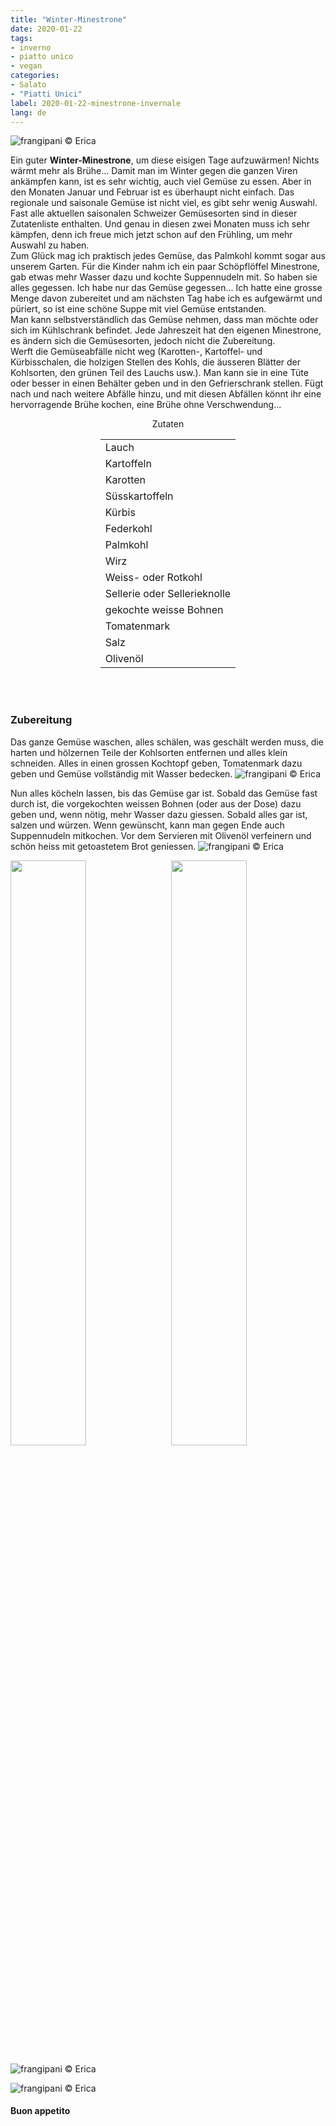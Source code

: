 ```yaml
---
title: "Winter-Minestrone"
date: 2020-01-22
tags:
- inverno
- piatto unico
- vegan
categories:
- Salato
- "Piatti Unici"
label: 2020-01-22-minestrone-invernale
lang: de 
---
```

![](../2020-01-22-minestrone-invernale/header.jpeg "frangipani © Erica")

Ein guter **Winter-Minestrone**, um diese eisigen Tage aufzuwärmen! Nichts wärmt mehr als Brühe... Damit man im Winter gegen die ganzen Viren ankämpfen kann, ist es sehr wichtig, auch viel Gemüse zu essen. Aber in den Monaten Januar und Februar ist es überhaupt nicht einfach. Das regionale und saisonale Gemüse ist nicht viel, es gibt sehr wenig Auswahl. Fast alle aktuellen saisonalen Schweizer Gemüsesorten sind in dieser Zutatenliste enthalten. Und genau in diesen zwei Monaten muss ich sehr kämpfen, denn ich freue mich jetzt schon auf den Frühling, um mehr Auswahl zu haben.
<br />
Zum Glück mag ich praktisch jedes Gemüse, das Palmkohl kommt sogar aus unserem Garten. Für die Kinder nahm ich ein paar Schöpflöffel Minestrone, gab etwas mehr Wasser dazu und kochte Suppennudeln mit. So haben sie alles gegessen. Ich habe nur das Gemüse gegessen... Ich hatte eine grosse Menge davon zubereitet und am nächsten Tag habe ich es aufgewärmt und püriert, so ist eine schöne Suppe mit viel Gemüse entstanden.
<br />
Man kann selbstverständlich das Gemüse nehmen, dass man möchte oder sich im Kühlschrank befindet. Jede Jahreszeit hat den eigenen Minestrone, es ändern sich die Gemüsesorten, jedoch nicht die Zubereitung.
<br />
Werft die Gemüseabfälle nicht weg (Karotten-, Kartoffel- und Kürbisschalen, die holzigen Stellen des Kohls, die äusseren Blätter der Kohlsorten, den grünen Teil des Lauchs usw.). Man kann sie in eine Tüte oder besser in einen Behälter geben und in den Gefrierschrank stellen. Fügt nach und nach weitere Abfälle hinzu, und mit diesen Abfällen könnt ihr eine hervorragende Brühe kochen, eine Brühe ohne Verschwendung...

<div id="wrapper" style="text-align: center">
  <div id="yourdiv" style="display: inline-block;">
    <div class="ingredients" itemscope itemtype="http://schema.org/Recipe">
      <span itemprop="name" style="display:none;">Winter-Minestrone</span>
      <span itemprop="recipeCategory" style="display:none;">Herzhaftes</span>
      <img itemprop="image" style="display:none;" class="ignore-gallery-item" src="../2020-01-22-minestrone-invernale/header.jpeg"/>
      <span itemprop="author" style="display:none;">Erica Raiano</span>
      <span itemprop="description" style="display:none;">Ein guter Winter-Minestrone, um diese eisigen Tage aufzuwärmen! Nichts wärmt mehr als Brühe...</span>
      <div class="ingredients-title">Zutaten</div>
      <table>
        <tbody>
          <tr itemprop="recipeIngredient">
            <td>Lauch</td>
          </tr>
          <tr itemprop="recipeIngredient">
            <td>Kartoffeln</td>
          </tr>
          <tr itemprop="recipeIngredient">
            <td>Karotten</td>
           </tr>
          <tr itemprop="recipeIngredient">
            <td>Süsskartoffeln</td>
          </tr>
          <tr itemprop="recipeIngredient">
            <td>Kürbis</td>
           </tr>
          <tr itemprop="recipeIngredient">
            <td>Federkohl</td>
          </tr>
          <tr itemprop="recipeIngredient">
            <td>Palmkohl</td>
           </tr>
          <tr itemprop="recipeIngredient">
            <td>Wirz</td>
          </tr>
          <tr itemprop="recipeIngredient">
            <td>Weiss- oder Rotkohl</td>
          </tr>
          <tr itemprop="recipeIngredient">
            <td>Sellerie oder Sellerieknolle</td>
          </tr>
          <tr itemprop="recipeIngredient">
            <td>gekochte weisse Bohnen</td>
          </tr>
          <tr itemprop="recipeIngredient">
            <td>Tomatenmark</td>
          </tr>
          <tr itemprop="recipeIngredient">
            <td>Salz</td>
          </tr>
          <tr itemprop="recipeIngredient">
            <td>Olivenöl</td>
          </tr>
        </tbody>
      </table>
      <br></br>
    </div>
  </div>
</div>


<h3>
	<font color="grey">
		<i class="fa fa-cogs"></i>
	</font> Zubereitung
</h3>

Das ganze Gemüse waschen, alles schälen, was geschält werden muss, die harten und hölzernen Teile der Kohlsorten entfernen und alles klein schneiden. Alles in einen grossen Kochtopf geben, Tomatenmark dazu geben und Gemüse vollständig mit Wasser bedecken.
![](../2020-01-22-minestrone-invernale/verdura.jpeg "frangipani © Erica")

Nun alles köcheln lassen, bis das Gemüse gar ist. Sobald das Gemüse fast durch ist, die vorgekochten weissen Bohnen (oder aus der Dose) dazu geben und, wenn nötig, mehr Wasser dazu giessen. Sobald alles gar ist, salzen und würzen. Wenn gewünscht, kann man gegen Ende auch Suppennudeln mitkochen. Vor dem Servieren mit Olivenöl verfeinern und schön heiss mit getoastetem Brot geniessen.
![](../2020-01-22-minestrone-invernale/risultato1.jpeg "frangipani © Erica")

<p>
  <div style="width: 100%; margin-bottom: 0">
    <img style="float: left; width: 49%; margin-right: 1%" src="../2020-01-22-minestrone-invernale/risultato2.jpeg" alt="" title="frangipani © Erica" />
    <img style="float: left; width: 49%; margin-left: 1%" src="../2020-01-22-minestrone-invernale/risultato3.jpeg" alt="" title="frangipani © Erica" />
    <div style="clear: both"></div>
  </div>
</p>

![](../2020-01-22-minestrone-invernale/risultato4.jpeg "frangipani © Erica")

![](../2020-01-22-minestrone-invernale/risultato5.jpeg "frangipani © Erica")

<h4>Buon appetito
  <font color="red">
    <i class="fa fa-smile-o"></i>
  </font>
</h4>
